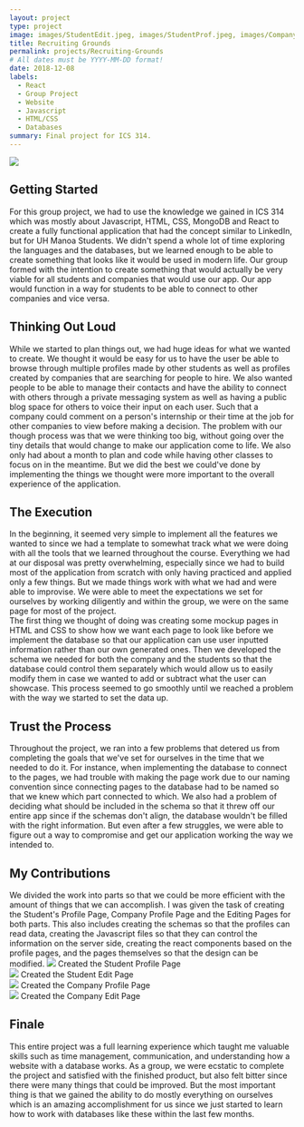 ```yaml
---
layout: project
type: project
image: images/StudentEdit.jpeg, images/StudentProf.jpeg, images/CompanyEdit.jpeg, images/CompanyEdit.jpeg, images/Intro.jpeg
title: Recruiting Grounds
permalink: projects/Recruiting-Grounds
# All dates must be YYYY-MM-DD format!
date: 2018-12-08
labels:
  - React
  - Group Project
  - Website
  - Javascript
  - HTML/CSS
  - Databases
summary: Final project for ICS 314.
---
```


<img class="ui medium left floated image" src="../images/Intro.jpeg">

<h2>Getting Started</h2>
  For this group project, we had to use the knowledge we gained in ICS 314 which was mostly about Javascript, HTML, CSS, MongoDB and React to create a fully functional application that had the concept similar to LinkedIn, but for UH Manoa Students. We didn't spend a whole lot of time exploring the languages and the databases, but we learned enough to be able to create something that looks like it would be used in modern life. Our group formed with the intention to create something that would actually be very viable for all students and companies that would use our app. Our app would function in a way for students to be able to connect to other companies and vice versa.

<h2>Thinking Out Loud</h2>
  While we started to plan things out, we had huge ideas for what we wanted to create. We thought it would be easy for us to have the user be able to browse through multiple profiles made by other students as well as profiles created by companies that are searching for people to hire. We also wanted people to be able to manage their contacts and have the ability to connect with others through a private messaging system as well as having a public blog space for others to voice their input on each user. Such that a company could comment on a person's internship or their time at the job for other companies to view before making a decision. The problem with our though process was that we were thinking too big, without going over the tiny details that would change to make our application come to life. We also only had about a month to plan and code while having other classes to focus on in the meantime. But we did the best we could've done by implementing the things we thought were more important to the overall experience of the application.

<h2>The Execution</h2>
  In the beginning, it seemed very simple to implement all the features we wanted to since we had a template to somewhat track what we were doing with all the tools that we learned throughout the course. Everything we had at our disposal was pretty overwhelming, especially since we had to build most of the application from scratch with only having practiced and applied only a few things. But we made things work with what we had and were able to improvise. We were able to meet the expectations we set for ourselves by working diligently and within the group, we were on the same page for most of the project. 
<br/>
   The first thing we thought of doing was creating some mockup pages in HTML and CSS to show how we want each page to look like before we implement the database so that our application can use user inputted information rather than our own generated ones. Then we developed the schema we needed for both the company and the students so that the database could control them separately which would allow us to easily modify them in case we wanted to add or subtract what the user can showcase. This process seemed to go smoothly until we reached a problem with the way we started to set the data up.

<h2>Trust the Process</h2>
  Throughout the project, we ran into a few problems that detered us from completing the goals that we've set for ourselves in the time that we needed to do it. For instance, when implementing the database to connect to the pages, we had trouble with making the page work due to our naming convention since connecting pages to the database had to be named so that we knew which part connected to which. We also had a problem of deciding what should be included in the schema so that it threw off our entire app since if the schemas don't align, the database wouldn't be filled with the right information. But even after a few struggles, we were able to figure out a way to compromise and get our application working the way we intended to.

<h2>My Contributions</h2>
  We divided the work into parts so that we could be more efficient with the amount of things that we can accomplish. I was given the task of creating the Student's Profile Page, Company Profile Page and the Editing Pages for both parts. This also includes creating the schemas so that the profiles can read data, creating the Javascript files so that they can control the information on the server side, creating the react components based on the profile pages, and the pages themselves so that the design can be modified.
  
<img class="ui medium left floated image" src="../images/StudentProf.jpeg">
Created the Student Profile Page
<br/>

<img class="ui medium left floated image" src="../images/StudentEdit.jpeg">
Created the Student Edit Page
<br/>

<img class="ui medium left floated image" src="../images/CompanyProf.jpeg">
Created the Company Profile Page
<br/>

<img class="ui medium left floated image" src="../images/CompanyEdit.jpeg">
Created the Company Edit Page
<br/>

<h2>Finale</h2>
  This entire project was a full learning experience which taught me valuable skills such as time management, communication, and understanding how a website with a database works. As a group, we were ecstatic to complete the project and satisfied with the finished product, but also felt bitter since there were many things that could be improved. But the most important thing is that we gained the ability to do mostly everything on ourselves which is an amazing accomplishment for us since we just started to learn how to work with databases like these within the last few months.

